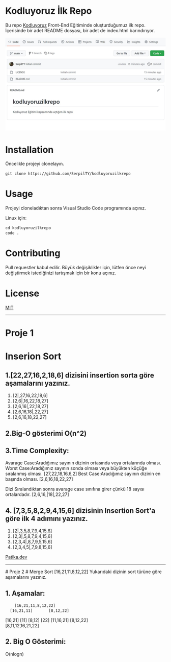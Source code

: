 # Kodluyoruz İlk Repo
Bu repo [Kodluyoruz](https://www.kodluyoruz.org/) Front-End Eğitiminde oluşturduğumuz ilk repo. İçerisinde bir adet README dosyası, bir adet de index.html barındırıyor.

![](https://github.com/SerpilTY/kodluyoruzilkrepo/blob/main/odluyoruz.jpg)

# Installation

Öncelikle projeyi clonelayın.

```
git clone https://github.com/SerpilTY/kodluyoruzilkrepo
```

# Usage

Projeyi cloneladıktan sonra Visual Studio Code programında açınız.

Linux için:

```
cd kodluyoruzilkrepo
code . 

```


# Contributing

Pull requestler kabul edilir. Büyük değişiklikler için, lütfen önce neyi değiştirmek istediğinizi tartışmak için bir konu açınız.

# License

[MIT](www.mit.edu)

<hr>

# Proje 1
# Inserion Sort

## 1.[22,27,16,2,18,6] dizisini insertion sorta göre aşamalarını yazınız.
1. [2|,27,16,22,18,6]
2. [2,6|,16,22,18,27]
3. [2,6,16|,22,18,27]
4. [2,6,16,18|,22,27]
5. [2,6,16,18,22,27]

## 2.Big-O gösterimi O(n^2)

## 3.Time Complexity:

Avarage Case:Aradığımız sayının dizinin ortasında veya ortalarında olması.
Worst Case:Aradığımız sayının sonda olması veya büyükten küçüğe sıralanmış olması.
                [27,22,18,16,6,2]
Best Case:Aradığımız sayının dizinin en başında olması.
                [2,6,16,18,22,27]

Dizi Sıralandıktan sonra avarage case sınıfına girer çünkü 18 sayısı ortalardadır.
                [2,6,16,|18|,22,27]             
                                     
## 4. [7,3,5,8,2,9,4,15,6] dizisinin Insertion Sort'a göre ilk 4 adımını yazınız.
1. [2|,3,5,8,7,9,4,15,6]
2. [2,3|,5,8,7,9,4,15,6]
3. [2,3,4|,8,7,9,5,15,6]
4. [2,3,4,5|,7,9,8,15,6]

[Patika.dev](https://www.patika.dev/tr)

<hr>
# Proje 2
# Merge Sort
[16,21,11,8,12,22] 
Yukarıdaki dizinin sort türüne göre aşamalarını yazınız.

## 1. Aşamalar: 

	    [16,21,11,8,12,22]
      [16,21,11]	   [8,12,22]	     
  [16,21]    [11]       [8,12]    [22]
  [11,16,21]         [8,12,22]	       
      [8,11,12,16,21,22]
		

## 2. Big O Gösterimi: 
O(nlogn)
